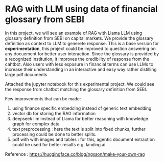 # RAG with LLM using data of financial glossary from SEBI
 
In this project, we will see an example of RAG with Llama LLM using glossary definition from SEBI on capital markets. We provide the glossary definition as context to LLM to generete response. This is a base version for **experimentation**, this project could be improved to question answering on any docuement for better user interaction. Since the glossary is provided by a recognized institution, it improves the credibility of response from the cahtbot. Also users with less exposure in financial terms can use LLMs to increase their understanding in an interactive and easy way rather distilling large pdf documents

Attached the jupyter notebook for this experimental project. We could see the response from chatbot matching the glossary definition from SEBI.

Few improvements that can be made:

1) using finance specific embedding instead of generic text embedding
2) vector db for storing the RAG information
3) deepseek llm instead of Llama for better reasoning with knowledge graph for complex data
4) text preprocessing : here the text is split into fixed chunks, further processing could be done to better splits.
5) pdf with with images and tables : for this, agentic document extraction could be used for better results e.g. landing.ai

Reference :
https://huggingface.co/blog/ngxson/make-your-own-rag
